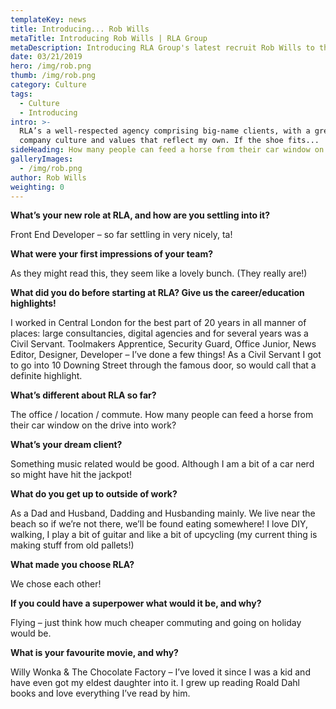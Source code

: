 ```yaml
---
templateKey: news
title: Introducing... Rob Wills
metaTitle: Introducing Rob Wills | RLA Group
metaDescription: Introducing RLA Group's latest recruit Rob Wills to the world.
date: 03/21/2019
hero: /img/rob.png
thumb: /img/rob.png
category: Culture
tags:
  - Culture
  - Introducing
intro: >-
  RLA’s a well-respected agency comprising big-name clients, with a great
  company culture and values that reflect my own. If the shoe fits... 
sideHeading: How many people can feed a horse from their car window on the drive into work?
galleryImages:
  - /img/rob.png
author: Rob Wills
weighting: 0
---
```

<strong>What’s your new role at RLA, and how are you settling into it?</strong>

Front End Developer – so far settling in very nicely, ta! 

<strong>What were your first impressions of your team? </strong>

As they might read this, they seem like a lovely bunch. (They really are!) 

<strong>What did you do before starting at RLA? Give us the career/education highlights!</strong>

I worked in Central London for the best part of 20 years in all manner of places: large consultancies, digital agencies and for several years was a Civil Servant. Toolmakers Apprentice, Security Guard, Office Junior, News Editor, Designer, Developer – I’ve done a few things! As a Civil Servant I got to go into 10 Downing Street through the famous door, so would call that a definite highlight.

<strong>What’s different about RLA so far? </strong>

The office / location / commute. How many people can feed a horse from their car window on the drive into work?

<strong>What’s your dream client? </strong>

Something music related would be good. Although I am a bit of a car nerd so might have hit the jackpot!

<strong>What do you get up to outside of work? </strong>

As a Dad and Husband, Dadding and Husbanding mainly. We live near the beach so if we’re not there, we’ll be found eating somewhere! I love DIY, walking, I play a bit of guitar and like a bit of upcycling (my current thing is making stuff from old pallets!)

<strong>What made you choose RLA?</strong>

We chose each other!

<strong>If you could have a superpower what would it be, and why?</strong>

Flying – just think how much cheaper commuting and going on holiday would be.

<strong>What is your favourite movie, and why? </strong>

Willy Wonka & The Chocolate Factory – I’ve loved it since I was a kid and have even got my eldest daughter into it. I grew up reading Roald Dahl books and love everything I’ve read by him.
